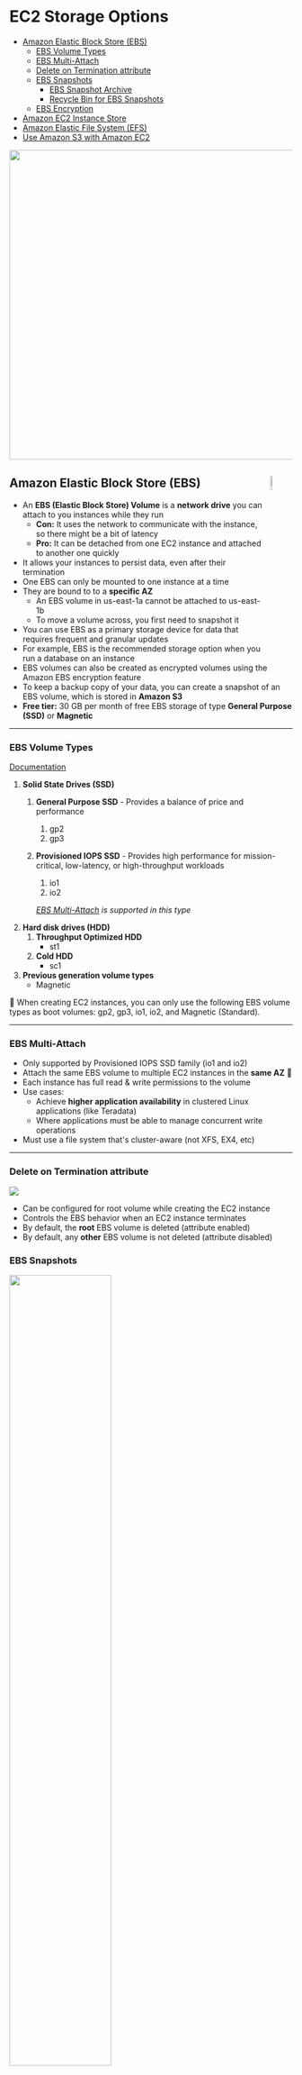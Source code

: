 # EC2 Storage Options

- [Amazon Elastic Block Store (EBS)](#amazon-elastic-block-store-ebs "Amazon Elastic Block Store (EBS)")
  - [EBS Volume Types](#ebs-volume-types "EBS Volume Types")
  - [EBS Multi-Attach](#ebs-multi-attach "EBS Multi-Attach")
  - [Delete on Termination attribute](#delete-on-termination-attribute "Delete on Termination attribute")
  - [EBS Snapshots](#ebs-snapshots "EBS Snapshots")
    - [EBS Snapshot Archive](#ebs-snapshot-archive "EBS Snapshot Archive")
    - [Recycle Bin for EBS Snapshots](#recycle-bin-for-ebs-snapshots "Recycle Bin for EBS Snapshots")
  - [EBS Encryption](#ebs-encryption "EBS Encryption")
- [Amazon EC2 Instance Store](#amazon-ec2-instance-store "Amazon EC2 Instance Store")
- [Amazon Elastic File System (EFS)](#amazon-elastic-file-system-efs "Amazon Elastic File System (EFS)")
- [Use Amazon S3 with Amazon EC2](#use-amazon-s3-with-amazon-ec2 "Use Amazon S3 with Amazon EC2")

<img width="550" src="https://user-images.githubusercontent.com/48696735/180452409-11680f62-b786-4266-8b38-c328303d0f7c.png">

## Amazon Elastic Block Store (EBS)<img align="right" width="8%" src="https://user-images.githubusercontent.com/48696735/180450459-120c4a57-f206-4ad1-bed9-450fc68168a0.png">

- An **EBS (Elastic Block Store) Volume** is a **network drive** you can attach to you instances while they run
  - **Con:** It uses the network to communicate with the instance, so there might be a bit of latency
  - **Pro:** It can be detached from one EC2 instance and attached to another one quickly 
- It allows your instances to persist data, even after their termination
- One EBS can only be mounted to one instance at a time
- They are bound to to a **specific AZ**
  - An EBS volume in us-east-1a cannot be attached to us-east-1b
  - To move a volume across, you first need to snapshot it
- You can use EBS as a primary storage device for data that requires frequent and granular updates
- For example, EBS is the recommended storage option when you run a database on an instance
- EBS volumes can also be created as encrypted volumes using the Amazon EBS encryption feature
- To keep a backup copy of your data, you can create a snapshot of an EBS volume, which is stored in **Amazon S3**
- **Free tier:** 30 GB per month of free EBS storage of type **General Purpose (SSD)** or **Magnetic**

---

### EBS Volume Types

[Documentation](https://docs.aws.amazon.com/AWSEC2/latest/UserGuide/ebs-volume-types.html "EBS Volume Types")

1. **Solid State Drives (SSD)**
   1. **General Purpose SSD** - Provides a balance of price and performance
      1. gp2
      2. gp3
   2. **Provisioned IOPS SSD** - Provides high performance for mission-critical, low-latency, or high-throughput workloads
      1. io1
      2. io2
      
      *[EBS Multi-Attach](#ebs-multi-attach "EBS Multi-Attach") is supported in this type*
2. **Hard disk drives (HDD)**
   1. **Throughput Optimized HDD**
      - st1
   2. **Cold HDD**
      - sc1
3. **Previous generation volume types**
   - Magnetic

📌 When creating EC2 instances, you can only use the following EBS volume types as boot volumes: gp2, gp3, io1, io2, and Magnetic (Standard).

---

### EBS Multi-Attach

- Only supported by Provisioned IOPS SSD family (io1 and io2)
- Attach the same EBS volume to multiple EC2 instances in the **same AZ** 📌
- Each instance has full read & write permissions to the volume
- Use cases:
  - Achieve **higher application availability** in clustered Linux applications (like Teradata)
  - Where applications must be able to manage concurrent write operations
- Must use a file system that's cluster-aware (not XFS, EX4, etc)

---

### Delete on Termination attribute

<img src="https://user-images.githubusercontent.com/48696735/180496768-9cbe5c0a-f53f-478e-960c-8b3cc286ad4c.png">

- Can be configured for root volume while creating the EC2 instance
- Controls the EBS behavior when an EC2 instance terminates
- By default, the **root** EBS volume is deleted (attribute enabled)
- By default, any **other** EBS volume is not deleted (attribute disabled)

### EBS Snapshots

<img width="60%" src="https://user-images.githubusercontent.com/48696735/180498141-09cd5ba0-a511-4fcd-9c83-1f66bace2849.png">

- Make a backup (snapshot) of your EBS volume at a point in time
- Not necessary to detach volume to do snapshot, but recommended
- Why snapshots?
  - We can copy snapshots across AZ or Region
- [How to take a Snapshot](https://aws.plainenglish.io/aws-article-9-ebs-snapshots-663cee351441 "How to take a Snapshot")

#### EBS Snapshot Archive

<img width="280" src="https://user-images.githubusercontent.com/48696735/180499299-31f3a8f6-0233-4ae2-b175-ba39fd46889f.png">

- Move a Snapshot to an *archive tier* that is **75% cheaper**
- Takes within 24 to 72 hours for restoring the archive

#### Recycle Bin for EBS Snapshots

<img width="280" src="https://user-images.githubusercontent.com/48696735/180499631-6f3eeb3e-e7cb-4dd0-a27d-a57e97682472.png">

- Setup rules to retain deleted snapshots so that you can recover them after an accidental deletion
- Specify retention (from 1 day to 1 year)

---

### EBS Encryption

- When you create an encrypted EBS volume, you get the following:
  - Data at rest is encrypted inside the volume
  - All the in-flight data moving between the instance and the volume is encrypted
  - All snapshots are encrypted
  - All volumes created from the snapshot are encrypted
- Encryption has a minimal impact on latency
- EBS encryption leverages keys from KMS (AES-256)
- Copying an unencrypted snapshot allows encryption
- Snapshots of encrypted volumes are also encrypted

#### Encrypt an unencrypted EBS volume

- Create an EBS snapshot of the volume
- Encrypt the snapshot (using copy)
- Create new EBS volume from the encrypted snapshot (the new volume will also be encrypted)
- Now you can attach the encrypted volume to the original EC2 instance

## Amazon EC2 Instance Store<img align="right" width="100" src="https://user-images.githubusercontent.com/48696735/180611522-8dca9ee7-3a27-4fab-ae2b-bb3997254ca8.png">

- [Documentation](https://docs.aws.amazon.com/AWSEC2/latest/UserGuide/InstanceStorage.html "EC2 Instance Store Documentation")
- EBS volumes are **network drives** with good but "limited" performance
- If you need a high-performance **hardware disk**, use EC2 Instance Store

**Main advantage:**
- Better I/O performance

**Caveat:**
- The data in an instance store persists only during the lifetime of its associated instance (ephemeral[^1])
- If an instance reboots (intentionally or unintentionally), data in the instance store **persists**
- However, data in the instance store is lost under any of the following circumstances:
  - The underlying disk drive fails
  - The instance stops
  - The instance hibernates
  - The instance terminates
- When you stop, hibernate, or terminate an instance, every block of storage in the instance store is reset

Therefore, do not rely on instance store for valuable, long-term data. Instead, use more durable data storage, such as Amazon S3, Amazon EBS, or Amazon EFS.

Instance store is ideal for temporary storage of information that changes frequently, such as
- buffers
- caches
- scratch data, and
- other temporary content
  
or for data that is replicated across a fleet of instances, such as a load-balanced pool of web servers

## Amazon Elastic File System (EFS)<img align="right" width="80" src="https://user-images.githubusercontent.com/48696735/180619398-b13a1ab1-e26b-49a6-ae6d-083cfc37e980.png">

[Documentation](https://docs.aws.amazon.com/efs/latest/ug/whatisefs.html "EFS Documentation")

Amazon EFS provides a simple, scalable, fully managed elastic NFS[^2] for use with AWS Cloud services and on-premises resources.

Amazon EFS is designed to provide massively parallel shared access to thousands of Amazon EC2 instances, enabling your applications to achieve high levels of aggregate throughput and IOPS with consistent low latencies.

Amazon EFS supports the Network File System version 4 (NFSv4.1 and NFSv4.0) protocol.

- EFS works with EC2 instances in multi-AZ
- Highly available, scalable, expensize (3 x gp2), pay per use
- To control access to EFS, you need to setup a security group
- Compatible with Linux based AMIs (not Windows)
- Encryption at rest using KMS
- File system scales automatically, pay-per-use, no capacity planning needed in advance
- Use cases:
  - Content management
  - Web serving
  - Data sharing
  - Wordpress

### EFS - Performance & Storage Classes

**EFS Scale**
- 1000s of concurrent NFS clients, 10 GB+ /s throughput
- Grows to Petabyte scale NFS, automatically

**Performance mode (set at EFS creation time)**
- General purpose (default): latency-sensitive use cases (web server, CMS, etc)
- Max I/O: higher latency, throughput, highly parallel (big data, media processing)

**Throughput mode**
- **Bursting** mode (default): 1 TB = 50 MiB/s + burst of up to 100 MiB/s
- **Provisioned** mode: set your throughput regardless of storage size, ex: 1 GiB/s for 1 TB storage

[Storage Classes](https://docs.aws.amazon.com/efs/latest/ug/storage-classes.html "EFS Storage Classes")

<img width="900" src="https://user-images.githubusercontent.com/48696735/180619164-4d3dd469-79dd-4bae-bf94-06cf0b7188f4.png">

- **Storage Tiers** (lifecycle management feature - move file to a different tier after N days)
  - **Standard:** for frequently accessed files
  - **Infrequent Access (EFS-IA):** cost to retrieve files, lower price to store. Enable EFS-IA with a Lifecycle Policy.

- **Availability and Durability**
  - **Standard:** Multi-AZ, great for prod
  - **One Zone:** One AZ, great for dev, backup enabled by default, compatible with IA (**EFS One Zone-IA**)

*We can leverage EFS-IA for great cost savings*

<img width="300" src="https://user-images.githubusercontent.com/48696735/180619111-ff83e95b-80a6-4348-a251-5e5f65f97850.png">

## Use Amazon S3 with Amazon EC2

TODO

[^1]: ephemeral - temporary, lasting for a very short time
[^2]: NFS - Network File System

